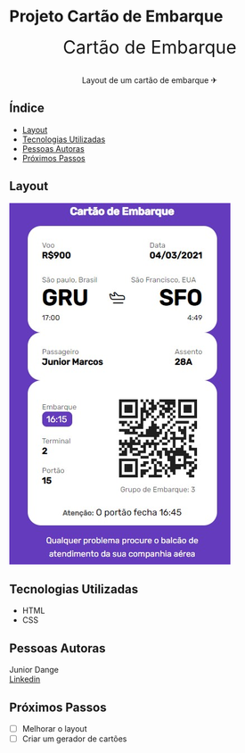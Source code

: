 # Projeto Cartão de Embarque
<div style="text-align: center; font-size: 2rem">Cartão de Embarque</div>
<br>
<p style="text-align: center">Layout de um cartão de embarque ✈</p>

## Índice
- <a href="#layout">Layout</a>
- <a href="#technology">Tecnologias Utilizadas</a>
- <a href="#people">Pessoas Autoras</a>
- <a href="#next">Próximos Passos</a>

## Layout
![Projeto completo](./assets/layout-cartao.jpg)

## Tecnologias Utilizadas
- HTML
- CSS

## Pessoas Autoras
Junior Dange
<br>
<a href="https://www.linkedin.com/in/junior-dange-ba1356257/" target="_blank">Linkedin</a>

## Próximos Passos
- [ ] Melhorar o layout
- [ ] Criar um gerador de cartões